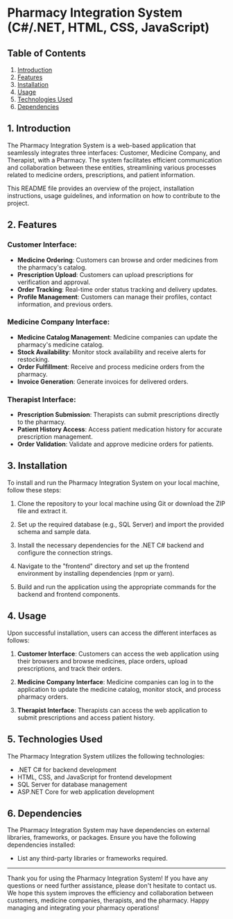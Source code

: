 # Pharmacy Integration System (C#/.NET, HTML, CSS, JavaScript)

## Table of Contents

1. [Introduction](#introduction)
2. [Features](#features)
3. [Installation](#installation)
4. [Usage](#usage)
5. [Technologies Used](#technologies-used)
6. [Dependencies](#dependencies)


## 1. Introduction

The Pharmacy Integration System is a web-based application that seamlessly integrates three interfaces: Customer, Medicine Company, and Therapist, with a Pharmacy. The system facilitates efficient communication and collaboration between these entities, streamlining various processes related to medicine orders, prescriptions, and patient information.

This README file provides an overview of the project, installation instructions, usage guidelines, and information on how to contribute to the project.

## 2. Features

### Customer Interface:

- **Medicine Ordering**: Customers can browse and order medicines from the pharmacy's catalog.
- **Prescription Upload**: Customers can upload prescriptions for verification and approval.
- **Order Tracking**: Real-time order status tracking and delivery updates.
- **Profile Management**: Customers can manage their profiles, contact information, and previous orders.

### Medicine Company Interface:

- **Medicine Catalog Management**: Medicine companies can update the pharmacy's medicine catalog.
- **Stock Availability**: Monitor stock availability and receive alerts for restocking.
- **Order Fulfillment**: Receive and process medicine orders from the pharmacy.
- **Invoice Generation**: Generate invoices for delivered orders.

### Therapist Interface:

- **Prescription Submission**: Therapists can submit prescriptions directly to the pharmacy.
- **Patient History Access**: Access patient medication history for accurate prescription management.
- **Order Validation**: Validate and approve medicine orders for patients.

## 3. Installation

To install and run the Pharmacy Integration System on your local machine, follow these steps:

1. Clone the repository to your local machine using Git or download the ZIP file and extract it.

2. Set up the required database (e.g., SQL Server) and import the provided schema and sample data.

3. Install the necessary dependencies for the .NET C# backend and configure the connection strings.

4. Navigate to the "frontend" directory and set up the frontend environment by installing dependencies (npm or yarn).

5. Build and run the application using the appropriate commands for the backend and frontend components.

## 4. Usage

Upon successful installation, users can access the different interfaces as follows:

1. **Customer Interface**: Customers can access the web application using their browsers and browse medicines, place orders, upload prescriptions, and track their orders.

2. **Medicine Company Interface**: Medicine companies can log in to the application to update the medicine catalog, monitor stock, and process pharmacy orders.

3. **Therapist Interface**: Therapists can access the web application to submit prescriptions and access patient history.

## 5. Technologies Used

The Pharmacy Integration System utilizes the following technologies:

- .NET C# for backend development
- HTML, CSS, and JavaScript for frontend development
- SQL Server for database management
- ASP.NET Core for web application development

## 6. Dependencies

The Pharmacy Integration System may have dependencies on external libraries, frameworks, or packages. Ensure you have the following dependencies installed:

- List any third-party libraries or frameworks required.

---

Thank you for using the Pharmacy Integration System! If you have any questions or need further assistance, please don't hesitate to contact us. We hope this system improves the efficiency and collaboration between customers, medicine companies, therapists, and the pharmacy. Happy managing and integrating your pharmacy operations!

